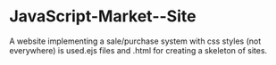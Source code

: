 # JavaScript-Market--Site
 A website implementing a sale/purchase system with css styles (not everywhere) is used.ejs files and .html for creating a skeleton of sites.
